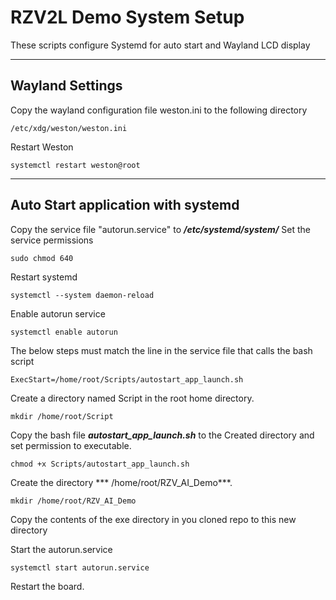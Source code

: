 # RZV2L Demo System Setup
These scripts configure Systemd for auto start and Wayland LCD display

---
## Wayland Settings

Copy the wayland configuration file weston.ini to the following directory
```
/etc/xdg/weston/weston.ini
```

Restart Weston
```
systemctl restart weston@root
```

---
## Auto Start application with systemd
Copy the service file "autorun.service" to ***/etc/systemd/system/***
Set the service permissions

```
sudo chmod 640
```

Restart systemd
```
systemctl --system daemon-reload
```

Enable autorun service
```
systemctl enable autorun
```
The below steps must match the line in the service file that calls the bash script
```
ExecStart=/home/root/Scripts/autostart_app_launch.sh
```

Create a directory named Script in the root home directory.
```
mkdir /home/root/Script
```

Copy the bash file ***autostart_app_launch.sh*** to the Created directory and set permission to executable.

```
chmod +x Scripts/autostart_app_launch.sh
```

Create the directory *** /home/root/RZV_AI_Demo***. 

```
mkdir /home/root/RZV_AI_Demo
```
Copy the contents of the exe directory in you cloned repo to this new directory


Start the autorun.service
```
systemctl start autorun.service
```

Restart the board.



